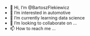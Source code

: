 - 👋 Hi, I’m @BartoszFlekiewicz
- 👀 I’m interested in automotive 
- 🌱 I’m currently learning data science
- 💞️ I’m looking to collaborate on ...
- 📫 How to reach me ...

<!---
BartoszFlekiewicz/BartoszFlekiewicz is a ✨ special ✨ repository because its `README.md` (this file) appears on your GitHub profile.
You can click the Preview link to take a look at your changes.
--->

